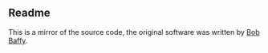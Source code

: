 ## Readme

This is a mirror of the source code, the original software was written by [Bob Baffy](https://www.quora.com/Where-does-the-program-GBCamera-Dump-come-from).